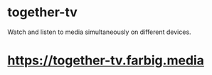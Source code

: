 # together-tv
Watch and listen to media simultaneously on different devices.
# https://together-tv.farbig.media
